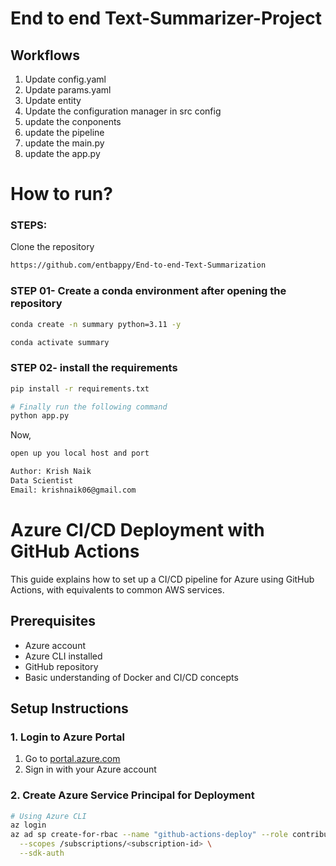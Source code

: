 # End to end Text-Summarizer-Project

## Workflows

1. Update config.yaml
2. Update params.yaml
3. Update entity
4. Update the configuration manager in src config
5. update the conponents
6. update the pipeline
7. update the main.py
8. update the app.py


# How to run?
### STEPS:

Clone the repository

```bash
https://github.com/entbappy/End-to-end-Text-Summarization
```
### STEP 01- Create a conda environment after opening the repository

```bash
conda create -n summary python=3.11 -y
```

```bash
conda activate summary
```


### STEP 02- install the requirements
```bash
pip install -r requirements.txt
```


```bash
# Finally run the following command
python app.py
```

Now,
```bash
open up you local host and port
```


```bash
Author: Krish Naik
Data Scientist
Email: krishnaik06@gmail.com

```

# Azure CI/CD Deployment with GitHub Actions

This guide explains how to set up a CI/CD pipeline for Azure using GitHub Actions, with equivalents to common AWS services.

## Prerequisites
- Azure account
- Azure CLI installed
- GitHub repository
- Basic understanding of Docker and CI/CD concepts

## Setup Instructions


### 1. Login to Azure Portal
1. Go to [portal.azure.com](https://portal.azure.com)
2. Sign in with your Azure account

### 2. Create Azure Service Principal for Deployment
```bash
# Using Azure CLI
az login
az ad sp create-for-rbac --name "github-actions-deploy" --role contributor \
  --scopes /subscriptions/<subscription-id> \
  --sdk-auth


